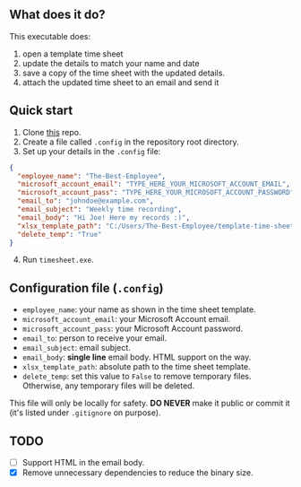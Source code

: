 ## What does it do?

This executable does:
1. open a template time sheet
2. update the details to match your name and date
3. save a copy of the time sheet with the updated details.
4. attach the updated time sheet to an email and send it


## Quick start

1. Clone [this](https://github.com/dtgoitia/si-timesheets) repo.
2. Create a file called `.config` in the repository root directory.
3. Set up your details in the `.config` file:
```json
{
  "employee_name": "The-Best-Employee",
  "microsoft_account_email": "TYPE_HERE_YOUR_MICROSOFT_ACCOUNT_EMAIL",
  "microsoft_account_pass": "TYPE_HERE_YOUR_MICROSOFT_ACCOUNT_PASSWORD",
  "email_to": "johndoe@example.com",
  "email_subject": "Weekly time recording",
  "email_body": "Hi Joe! Here my records :)",
  "xlsx_template_path": "C:/Users/The-Best-Employee/template-time-sheet.xlsx",
  "delete_temp": "True"
}
```
4. Run `timesheet.exe`.

## Configuration file (`.config`)

* `employee_name`: your name as shown in the time sheet template.
* `microsoft_account_email`: your Microsoft Account email.
* `microsoft_account_pass`: your Microsoft Account password.
* `email_to`: person to receive your email.
* `email_subject`: email subject.
* `email_body`: **single line** email body. HTML support on the way.
* `xlsx_template_path`: absolute path to the time sheet template.
* `delete_temp`: set this value to `False` to remove temporary files. Otherwise, any temporary files will be deleted.

This file will only be locally for safety. **DO NEVER** make it public or commit it (it's listed under `.gitignore` on purpose).

## TODO

- [ ] Support HTML in the email body.
- [x] Remove unnecessary dependencies to reduce the binary size.
